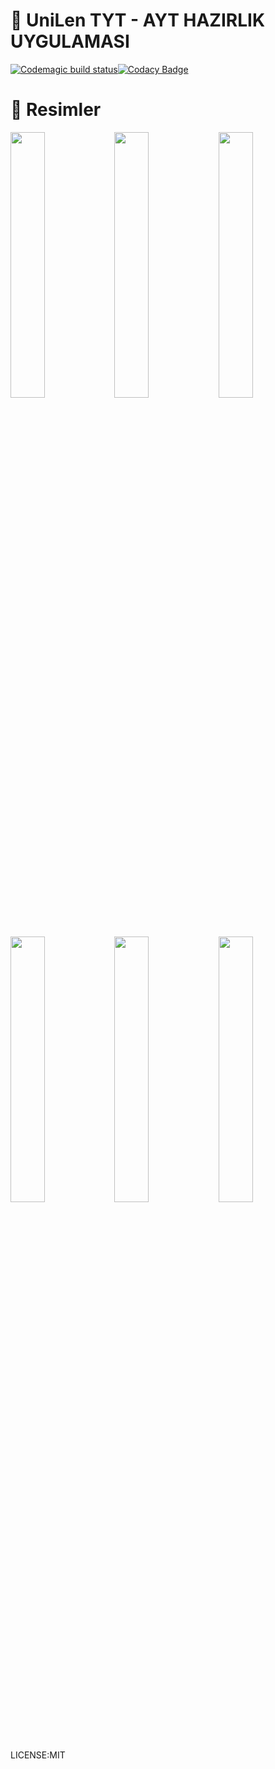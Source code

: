 # 🚀 UniLen TYT - AYT HAZIRLIK UYGULAMASI
[![Codemagic build status](https://api.codemagic.io/apps/5f38c8d5dd1056122d34ab71/5f38c8d5dd1056122d34ab70/status_badge.svg)](https://codemagic.io/apps/5f38c8d5dd1056122d34ab71/5f38c8d5dd1056122d34ab70/latest_build)[![Codacy Badge](https://app.codacy.com/project/badge/Grade/5d2e10ecd8dd43309da11505ad2a0395)](https://www.codacy.com?utm_source=github.com&amp;utm_medium=referral&amp;utm_content=ekinndev/UniLen&amp;utm_campaign=Badge_Grade)

# 💎 Resimler
<img src="https://user-images.githubusercontent.com/53966235/90327927-ea7c5680-dfa0-11ea-99c2-1215d942b765.png" width="33%"><img src="https://user-images.githubusercontent.com/53966235/90327929-f1a36480-dfa0-11ea-83de-9a03fcbb34a9.png" width="33%"><img src="https://user-images.githubusercontent.com/53966235/90327937-fbc56300-dfa0-11ea-9c43-89cd5c3e5aa0.png" width="33%">
<img src="https://user-images.githubusercontent.com/53966235/90327936-fb2ccc80-dfa0-11ea-9412-73511ca723a9.png" width="33%"><img src="https://user-images.githubusercontent.com/53966235/90327933-f8ca7280-dfa0-11ea-863a-136927649ed2.png" width="33%"><img src="https://user-images.githubusercontent.com/53966235/90327931-f700af00-dfa0-11ea-8817-efedf5c3ca87.png" width="33%">

LICENSE:MIT
